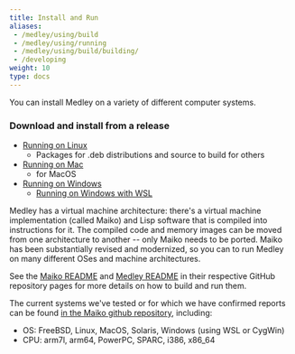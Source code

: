 ```yaml
---
title: Install and Run
aliases:
 - /medley/using/build
 - /medley/using/running
 - /medley/using/build/building/
 - /developing
weight: 10
type: docs
---
```


You can install Medley on a variety of different computer systems. 


### Download and install from a release
  * [Running on Linux](./running-on-linux)
    * Packages for .deb distributions and source to build for others
  * [Running on Mac](./running-on-mac)
    * for MacOS
  * [Running on Windows](./running-on-win)
    * [Running on Windows with WSL](./running-on-wsl)


Medley has a virtual machine architecture: there's a virtual machine implementation (called Maiko) and Lisp software that is compiled into instructions for it. The compiled code and memory images can be moved from one architecture to another -- only Maiko needs to be ported. Maiko has been substantially revised and modernized, so you can to run Medley on many different OSes and machine architectures.

See the [Maiko README](https://github.com/Interlisp/maiko#readme) and [Medley README](https://github.com/Interlisp/medley#readme) in their respective GitHub repository pages for more details on how to build and run them.

The current systems we've tested or for which we have confirmed reports can be found [in the Maiko github repository](https://github.com/Interlisp/maiko/tree/master/bin), including:
* OS:  FreeBSD, Linux, MacOS, Solaris, Windows (using WSL or CygWin)
* CPU: arm7l, arm64, PowerPC, SPARC, i386, x86_64



